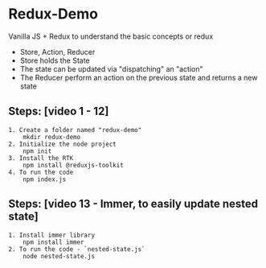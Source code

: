 # Redux-Demo

Vanilla JS + Redux to understand the basic concepts or redux

- Store, Action, Reducer
- Store holds the State
- The state can be updated via "dispatching" an "action"
- The Reducer perform an action on the previous state and returns a new state

## Steps: [video 1 - 12]

    1. Create a folder named "redux-demo"
    	mkdir redux-demo
    2. Initialize the node project
    	npm init
    3. Install the RTK
    	npm install @reduxjs-toolkit
    4. To run the code
    	npm index.js

## Steps: [video 13 - Immer, to easily update nested state]

    1. Install immer library
        npm install immer
    2. To run the code - `nested-state.js`
        node nested-state.js
